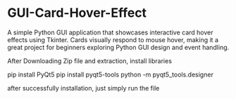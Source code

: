 # GUI-Card-Hover-Effect
A simple Python GUI application that showcases interactive card hover effects using Tkinter. Cards visually respond to mouse hover, making it a great project for beginners exploring Python GUI design and event handling.


After Downloading Zip file and extraction, install libraries

pip install PyQt5
pip install pyqt5-tools
python -m pyqt5_tools.designer

after successfully installation, just simply run the file 
